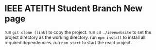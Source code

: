 # IEEE ATEITH Student Branch New page

run `git clone [link]` to copy the project.
run `cd ./ieeewebsite` to set the project directory as the working directory.
run `npm install` to install all required dependencies.
run `npm start` to start the react project.
